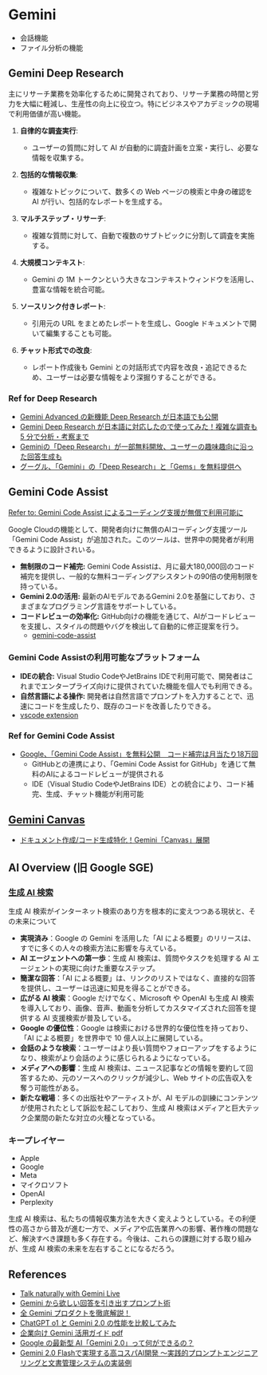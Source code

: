 # Gemini

- 会話機能
- ファイル分析の機能

## Gemini Deep Research

主にリサーチ業務を効率化するために開発されており、リサーチ業務の時間と労力を大幅に軽減し、生産性の向上に役立つ。特にビジネスやアカデミックの現場で利用価値が高い機能。

1. **自律的な調査実行**:

   - ユーザーの質問に対して AI が自動的に調査計画を立案・実行し、必要な情報を収集する。

2. **包括的な情報収集**:

   - 複雑なトピックについて、数多くの Web ページの検索と中身の確認を AI が行い、包括的なレポートを生成する。

3. **マルチステップ・リサーチ**:

   - 複雑な質問に対して、自動で複数のサブトピックに分割して調査を実施する。

4. **大規模コンテキスト**:

   - Gemini の 1M トークンという大きなコンテキストウィンドウを活用し、豊富な情報を統合可能。

5. **ソースリンク付きレポート**:

   - 引用元の URL をまとめたレポートを生成し、Google ドキュメントで開いて編集することも可能。

6. **チャット形式での改良**:
   - レポート作成後も Gemini との対話形式で内容を改良・追記できるため、ユーザーは必要な情報をより深掘りすることができる。

### Ref for Deep Research

- [Gemini Advanced の新機能 Deep Research が日本語でも公開](https://blog.google/intl/ja-jp/company-news/technology/gemini-advanced-deep-research/)
- [Gemini Deep Research が日本語に対応したので使ってみた！複雑な調査も 5 分で分析・考察まで](https://www.lifehacker.jp/article/2501-gemini-how-to-deepresearch/)
- [Geminiの「Deep Research」が一部無料開放、ユーザーの趣味趣向に沿った回答生成も](https://k-tai.watch.impress.co.jp/docs/news/1670416.html)
- [グーグル、「Gemini」の「Deep Research」と「Gems」を無料提供へ](https://japan.zdnet.com/article/35230493/)

## Gemini Code Assist

[Refer to: Gemini Code Assist によるコーディング支援が無償で利用可能に](https://cloud.google.com/blog/ja/topics/developers-practitioners/gemini-code-assist?hl=ja)

Google Cloudの機能として、開発者向けに無償のAIコーディング支援ツール「Gemini Code Assist」が追加された。このツールは、世界中の開発者が利用できるように設計されいる。

- **無制限のコード補完:** Gemini Code Assistは、月に最大180,000回のコード補完を提供し、一般的な無料コーディングアシスタントの90倍の使用制限を持っている。
- **Gemini 2.0の活用:** 最新のAIモデルであるGemini 2.0を基盤にしており、さまざまなプログラミング言語をサポートしている。
- **コードレビューの効率化:** GitHub向けの機能を通じて、AIがコードレビューを支援し、スタイルの問題やバグを検出して自動的に修正提案を行う。
  - [gemini-code-assist](https://github.com/apps/gemini-code-assist)

### Gemini Code Assistの利用可能なプラットフォーム

- **IDEの統合:** Visual Studio CodeやJetBrains IDEで利用可能で、開発者はこれまでエンタープライズ向けに提供されていた機能を個人でも利用できる。
- **自然言語による操作:** 開発者は自然言語でプロンプトを入力することで、迅速にコードを生成したり、既存のコードを改善したりできる。
- [vscode extension](https://marketplace.visualstudio.com/items?itemName=Google.geminicodeassist)

### Ref for Gemini Code Assist

- [Google、「Gemini Code Assist」を無料公開　コード補完は月当たり18万回](https://www.itmedia.co.jp/aiplus/articles/2502/26/news125.html)
  - GitHubとの連携により、「Gemini Code Assist for GitHub」を通じて無料のAIによるコードレビューが提供される
  - IDE（Visual Studio CodeやJetBrains IDE）との統合により、コード補完、生成、チャット機能が利用可能

## [Gemini Canvas](https://gemini.google/overview/canvas/)

- [ドキュメント作成/コード生成特化！Gemini「Canvas」展開](https://jetstream.blog/archives/196521)

## AI Overview (旧 Google SGE)

### [生成 AI 検索](https://www.technologyreview.jp/s/352931/generative-ai-search-10-breakthrough-technologies-2025/)

生成 AI 検索がインターネット検索のあり方を根本的に変えつつある現状と、その未来について

- **実現済み**：Google の Gemini を活用した「AI による概要」のリリースは、すでに多くの人々の検索方法に影響を与えている。
- **AI エージェントへの第一歩**：生成 AI 検索は、質問やタスクを処理する AI エージェントの実現に向けた重要なステップ。
- **簡潔な回答**：「AI による概要」は、リンクのリストではなく、直接的な回答を提供し、ユーザーは迅速に知見を得ることができる。
- **広がる AI 検索**：Google だけでなく、Microsoft や OpenAI も生成 AI 検索を導入しており、画像、音声、動画を分析してカスタマイズされた回答を提供する AI 支援検索が普及している。
- **Google の優位性**：Google は検索における世界的な優位性を持っており、「AI による概要」を世界中で 10 億人以上に展開している。
- **会話のような検索**：ユーザーはより長い質問やフォローアップをするようになり、検索がより会話のように感じられるようになっている。
- **メディアへの影響**：生成 AI 検索は、ニュース記事などの情報を要約して回答するため、元のソースへのクリックが減少し、Web サイトの広告収入を奪う可能性がある。
- **新たな戦場**：多くの出版社やアーティストが、AI モデルの訓練にコンテンツが使用されたとして訴訟を起こしており、生成 AI 検索はメディアと巨大テック企業間の新たな対立の火種となっている。

### キープレイヤー

- Apple
- Google
- Meta
- マイクロソフト
- OpenAI
- Perplexity

生成 AI 検索は、私たちの情報収集方法を大きく変えようとしている。その利便性の高さから普及が進む一方で、メディアや広告業界への影響、著作権の問題など、解決すべき課題も多く存在する。今後は、これらの課題に対する取り組みが、生成 AI 検索の未来を左右することになるだろう。

## References

- [Talk naturally with Gemini Live](https://support.google.com/gemini/answer/15274899)
- [Gemini から欲しい回答を引き出すプロンプト術](https://note.com/google_gemini/n/n60a9c426694e)
- [全 Gemini プロダクトを徹底解説！](https://blog.g-gen.co.jp/entry/gemini-product-explained)
- [ChatGPT o1 と Gemini 2.0 の性能を比較してみた](https://note.com/it_navi/n/nb14063a4f6e0)
- [企業向け Gemini 活用ガイド pdf](../images/pdf/GeminiforBusiness_Handbook202406_eBook.pdf)
- [Google の最新型 AI「Gemini 2.0」って何ができるの？](https://www.lifehacker.jp/article/2412-google-announced-efficient-new-gemini/)
- [Gemini 2.0 Flashで実現する高コスパAI開発 〜実践的プロンプトエンジニアリングと文書管理システムの実装例](https://speakerdeck.com/erukiti/gemini-2-dot-0-flash-prompt-engineering)

